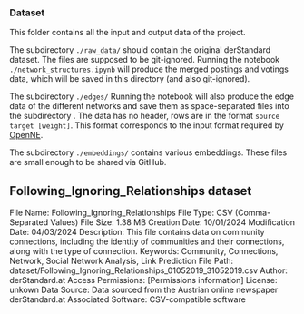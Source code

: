 ### Dataset


This folder contains all the input and output data of the project.


The subdirectory `./raw_data/` should contain the original derStandard dataset. 
The files are supposed to be git-ignored. 
Running the notebook `./network_structures.ipynb` will produce the
merged postings and votings data, which will be saved in this directory (and also git-ignored).


The subdirectory `./edges/`
Running the notebook will also produce the edge data of the different networks 
and save them as space-separated files into the subdirectory . 
The data has no header, rows are in the format `source target [weight]`. 
This format corresponds to the input format required by [OpenNE](https://github.com/thunlp/OpenNE).

The subdirectory `./embeddings/` contains various embeddings. These files are small enough to be shared via GitHub.

## Following_Ignoring_Relationships dataset


File Name: Following_Ignoring_Relationships
File Type: CSV (Comma-Separated Values)
File Size: 1.38 MB
Creation Date: 10/01/2024
Modification Date: 04/03/2024
Description: This file contains data on community connections, including the identity of communities and their connections, along with the type of connection.
Keywords: Community, Connections, Network, Social Network Analysis, Link Prediction
File Path: dataset/Following_Ignoring_Relationships_01052019_31052019.csv
Author: derStandard.at
Access Permissions: [Permissions information]
License: unkown
Data Source: Data sourced from the Austrian online newspaper derStandard.at
Associated Software: CSV-compatible software
